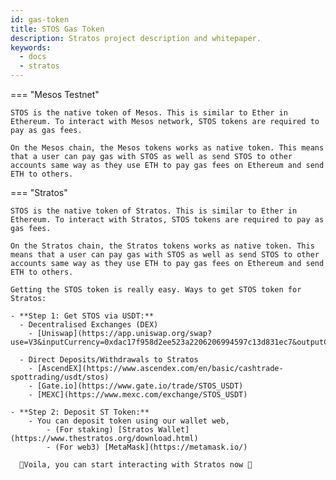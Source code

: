```yaml
---
id: gas-token
title: STOS Gas Token
description: Stratos project description and whitepaper.
keywords:
  - docs
  - stratos
---
```


=== "Mesos Testnet"

    STOS is the native token of Mesos. This is similar to Ether in Ethereum. To interact with Mesos network, STOS tokens are required to pay as gas fees.

    On the Mesos chain, the Mesos tokens works as native token. This means that a user can pay gas with STOS as well as send STOS to other accounts same way as they use ETH to pay gas fees on Ethereum and send ETH to others.

=== "Stratos"

    STOS is the native token of Stratos. This is similar to Ether in Ethereum. To interact with Stratos, STOS tokens are required to pay as gas fees.

    On the Stratos chain, the Stratos tokens works as native token. This means that a user can pay gas with STOS as well as send STOS to other accounts same way as they use ETH to pay gas fees on Ethereum and send ETH to others.

    Getting the STOS token is really easy. Ways to get STOS token for Stratos:

    - **Step 1: Get STOS via USDT:**
      - Decentralised Exchanges (DEX) 
        - [Uniswap](https://app.uniswap.org/swap?use=V3&inputCurrency=0xdac17f958d2ee523a2206206994597c13d831ec7&outputCurrency=0x08c32b0726C5684024ea6e141C50aDe9690bBdcc)

      - Direct Deposits/Withdrawals to Stratos
        - [AscendEX](https://www.ascendex.com/en/basic/cashtrade-spottrading/usdt/stos)
        - [Gate.io](https://www.gate.io/trade/STOS_USDT)
        - [MEXC](https://www.mexc.com/exchange/STOS_USDT)

    - **Step 2: Deposit ST Token:**
        - You can deposit token using our wallet web,
            - (For staking) [Stratos Wallet](https://www.thestratos.org/download.html)
            - (For web3) [MetaMask](https://metamask.io/)

      🎉Voila, you can start interacting with Stratos now 🎉
